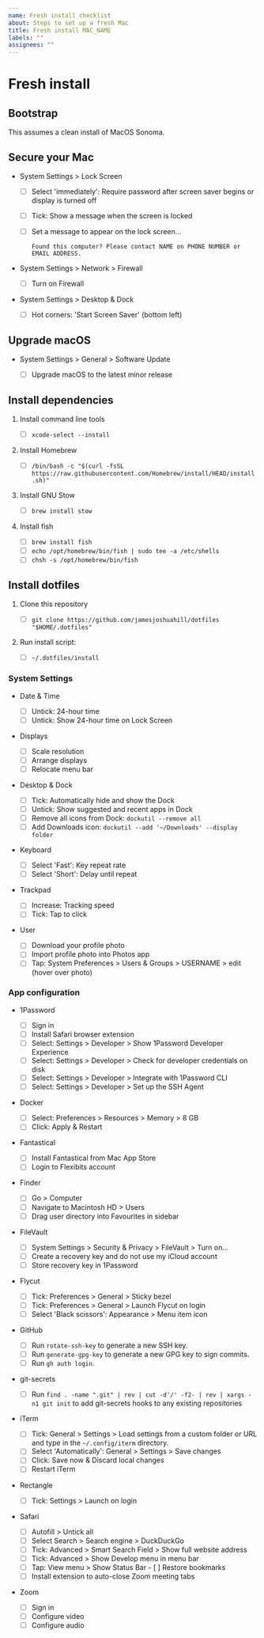 ```yaml
---
name: Fresh install checklist
about: Steps to set up a fresh Mac
title: Fresh install MAC_NAME
labels: ""
assignees: ""
---
```


# Fresh install

## Bootstrap

This assumes a clean install of MacOS Sonoma.

## Secure your Mac

- System Settings > Lock Screen

  - [ ] Select 'immediately': Require password after screen saver begins or display is turned off
  - [ ] Tick: Show a message when the screen is locked
  - [ ] Set a message to appear on the lock screen...

    `Found this computer? Please contact NAME on PHONE NUMBER or EMAIL ADDRESS.`

- System Settings > Network > Firewall

  - [ ] Turn on Firewall

- System Settings > Desktop & Dock

  - [ ] Hot corners: 'Start Screen Saver' (bottom left)

## Upgrade macOS

- System Settings > General > Software Update

  - [ ] Upgrade macOS to the latest minor release

## Install dependencies

1. Install command line tools

   - [ ] `xcode-select --install`

1. Install Homebrew

   - [ ] `/bin/bash -c "$(curl -fsSL https://raw.githubusercontent.com/Homebrew/install/HEAD/install.sh)"`

1. Install GNU Stow

   - [ ] `brew install stow`

1. Install fish

   - [ ] `brew install fish`
   - [ ] `echo /opt/homebrew/bin/fish | sudo tee -a /etc/shells`
   - [ ] `chsh -s /opt/homebrew/bin/fish`

## Install dotfiles

1. Clone this repository

   - [ ] `git clone https://github.com/jamesjoshuahill/dotfiles "$HOME/.dotfiles"`

1. Run install script:

   - [ ] `~/.dotfiles/install`

### System Settings

- Date & Time

  - [ ] Untick: 24-hour time
  - [ ] Untick: Show 24-hour time on Lock Screen

- Displays

  - [ ] Scale resolution
  - [ ] Arrange displays
  - [ ] Relocate menu bar

- Desktop & Dock

  - [ ] Tick: Automatically hide and show the Dock
  - [ ] Untick: Show suggested and recent apps in Dock
  - [ ] Remove all icons from Dock: `dockutil --remove all`
  - [ ] Add Downloads icon: `dockutil --add '~/Downloads' --display folder`

- Keyboard

  - [ ] Select 'Fast': Key repeat rate
  - [ ] Select 'Short': Delay until repeat

- Trackpad

  - [ ] Increase: Tracking speed
  - [ ] Tick: Tap to click

- User

  - [ ] Download your profile photo
  - [ ] Import profile photo into Photos app
  - [ ] Tap: System Preferences > Users & Groups > USERNAME > edit (hover over photo)

### App configuration

- 1Password

  - [ ] Sign in
  - [ ] Install Safari browser extension
  - [ ] Select: Settings > Developer > Show 1Password Developer Experience
  - [ ] Select: Settings > Developer > Check for developer credentials on disk
  - [ ] Select: Settings > Developer > Integrate with 1Password CLI
  - [ ] Select: Settings > Developer > Set up the SSH Agent

- Docker

  - [ ] Select: Preferences > Resources > Memory > 8 GB
  - [ ] Click: Apply & Restart

- Fantastical

  - [ ] Install Fantastical from Mac App Store
  - [ ] Login to Flexibits account

- Finder

  - [ ] Go > Computer
  - [ ] Navigate to Macintosh HD > Users
  - [ ] Drag user directory into Favourites in sidebar

- FileVault

  - [ ] System Settings > Security & Privacy > FileVault > Turn on...
  - [ ] Create a recovery key and do not use my iCloud account
  - [ ] Store recovery key in 1Password

- Flycut

  - [ ] Tick: Preferences > General > Sticky bezel
  - [ ] Tick: Preferences > General > Launch Flycut on login
  - [ ] Select 'Black scissors': Appearance > Menu item icon

- GitHub

  - [ ] Run `rotate-ssh-key` to generate a new SSH key.
  - [ ] Run `generate-gpg-key` to generate a new GPG key to sign commits.
  - [ ] Run `gh auth login`.

- git-secrets

  - [ ] Run `find . -name ".git" | rev | cut -d'/' -f2- | rev | xargs -n1 git init` to add git-secrets hooks to any existing repositories

- iTerm

  - [ ] Tick: General > Settings > Load settings from a custom folder or URL and type in the `~/.config/iterm` directory.
  - [ ] Select 'Automatically': General > Settings > Save changes
  - [ ] Click: Save now & Discard local changes
  - [ ] Restart iTerm

- Rectangle

  - [ ] Tick: Settings > Launch on login

- Safari

  - [ ] Autofill > Untick all
  - [ ] Select Search > Search engine > DuckDuckGo
  - [ ] Tick: Advanced > Smart Search Field > Show full website address
  - [ ] Tick: Advanced > Show Develop menu in menu bar
  - [ ] Tap: View menu > Show Status Bar  - [ ] Restore bookmarks
  - [ ] Install extension to auto-close Zoom meeting tabs

- Zoom

  - [ ] Sign in
  - [ ] Configure video
  - [ ] Configure audio
